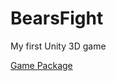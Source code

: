 # BearsFight
My first Unity 3D game

[Game Package](https://mega.nz/file/Nlhk3CQI#kB9wZ1d7oVkRN6bnm9c1N9bl1hapPbQLZdeSOfEJsMs)
